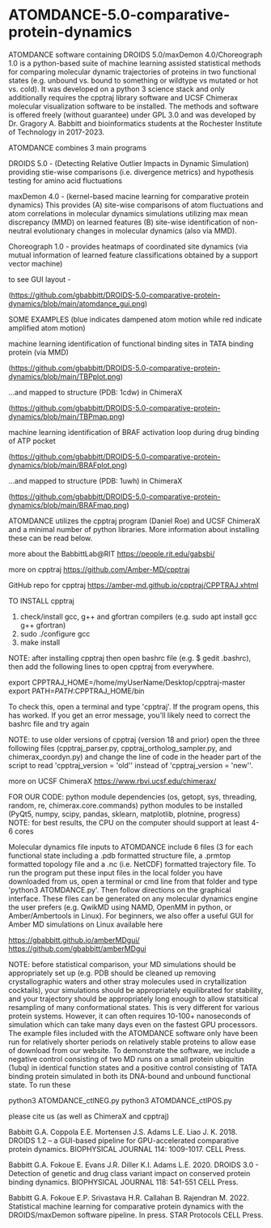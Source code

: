 # ATOMDANCE-5.0-comparative-protein-dynamics
ATOMDANCE software containing DROIDS 5.0/maxDemon 4.0/Choreograph 1.0 is a python-based suite of machine learning assisted statistical methods for comparing molecular dynamic trajectories of proteins in two functional states (e.g. unbound vs. bound to something or wildtype vs mutated or hot vs. cold).  It was developed on a python 3 science stack and only additionally requires the cpptraj library software and UCSF Chimerax molecular visualization software to be installed.  The methods and software is offered freely (without guarantee) under GPL 3.0 and was developed by Dr. Gragory A. Babbitt and bioinformatics students at the Rochester Institute of Technology in 2017-2023. 

ATOMDANCE combines 3 main programs

DROIDS 5.0 - (Detecting Relative Outlier Impacts in Dynamic Simulation) providing stie-wise comparisons (i.e. divergence metrics) and hypothesis testing for amino acid fluctuations

maxDemon 4.0 - (kernel-based macine learning for comparative protein dynamics) This provides (A) site-wise comparisons of atom fluctuations and atom correlations in molecular dynamics simulations utilizing max mean discrepancy (MMD) on learned features (B) site-wise identification of non-neutral evolutionary changes in molecular dynamics (also via MMD).

Choreograph 1.0 - provides heatmaps of coordinated site dynamics (via mutual information of learned feature classifications obtained by a support vector machine)

to see GUI layout - 

(https://github.com/gbabbitt/DROIDS-5.0-comparative-protein-dynamics/blob/main/atomdance_gui.png)

SOME EXAMPLES (blue indicates dampened atom motion while red indicate amplified atom motion)

machine learning identification of functional binding sites in TATA binding protein (via MMD)

(https://github.com/gbabbitt/DROIDS-5.0-comparative-protein-dynamics/blob/main/TBPplot.png)

...and mapped to structure (PDB: 1cdw) in ChimeraX

(https://github.com/gbabbitt/DROIDS-5.0-comparative-protein-dynamics/blob/main/TBPmap.png)

machine learning identification of BRAF activation loop during drug binding of ATP pocket

(https://github.com/gbabbitt/DROIDS-5.0-comparative-protein-dynamics/blob/main/BRAFplot.png)

...and mapped to structure (PDB: 1uwh) in ChimeraX

(https://github.com/gbabbitt/DROIDS-5.0-comparative-protein-dynamics/blob/main/BRAFmap.png)

ATOMDANCE utilizes the cpptraj program (Daniel Roe) and UCSF ChimeraX and a minimal number of python libraries.  More information about installing these can be read below. 

more about the BabbittLab@RIT
https://people.rit.edu/gabsbi/

more on cpptraj
https://github.com/Amber-MD/cpptraj

GitHub repo for cpptraj
https://amber-md.github.io/cpptraj/CPPTRAJ.xhtml

TO INSTALL cpptraj
1. check/install gcc, g++ and gfortran compilers (e.g. sudo apt install gcc g++ gfortran)
2. sudo ./configure gcc
3. make install

NOTE: after installing cpptraj then open bashrc file (e.g. $ gedit .bashrc), then add the following lines to open cpptraj from everywhere.  

export CPPTRAJ_HOME=/home/myUserName/Desktop/cpptraj-master
export PATH=$PATH:$CPPTRAJ_HOME/bin

To check this, open a terminal and type 'cpptraj'.  If the program opens, this has worked. If you get an error message, you'll likely need to correct the bashrc file and try again

NOTE: to use older versions of cpptraj (version 18 and prior) open the three following files (cpptraj_parser.py, cpptraj_ortholog_sampler.py, and chimerax_coordyn.py) and change the line of code in the header part of the script to read 'cpptraj_version = 'old'' instead of 'cpptraj_version = 'new''. 


more on UCSF ChimeraX
https://www.rbvi.ucsf.edu/chimerax/

FOR OUR CODE: 
python module dependencies (os, getopt, sys, threading, random, re, chimerax.core.commands) 
python modules to be installed (PyQt5, numpy, scipy, pandas, sklearn, matplotlib, plotnine, progress)
NOTE: for best results, the CPU on the computer should support at least 4-6 cores

Molecular dynamics file inputs to ATOMDANCE include 6 files (3 for each functional state including a .pdb formatted structure file, a .prmtop formatted topology file and a .nc (i.e. NetCDF) formatted trajectory file.  To run the program put these input files in the local folder you have downloaded from us, open a terminal or cmd line from that folder and type 'python3 ATOMDANCE.py'.  Then follow directions on the graphical interface. These files can be generated on any molecular dynamics engine the user prefers (e.g. QwikMD using NAMD, OpenMM in python, or Amber/Ambertools in Linux).  For beginners, we also offer a useful GUI for Amber MD simulations on Linux available here

https://gbabbitt.github.io/amberMDgui/
https://github.com/gbabbitt/amberMDgui

NOTE: before statistical comparison, your MD simulations should be appropriately set up (e.g. PDB should be cleaned up removing crystallographic waters and other stray molecules used in crytallization cocktails), your simulations should be appropriately equilibrated for stability, and your trajectory should be appropriately long enough to allow statsitical resampling of many conformational states. This is very different for various protein systems. However, it can often requires 10-100+ nanoseconds of simulation which can take many days even on the fastest GPU processors. The example files included with the ATOMDANCE software only have been run for relatively shorter periods on relatively stable proteins to allow ease of download from our website. To demonstrate the software, we include a negative control consisting of two MD runs on a small protein ubiquitin (1ubq) in identical function states and a positive control consisting of TATA binding protein simulated in both its DNA-bound and unbound functional state. To run these

python3 ATOMDANCE_ctlNEG.py
python3 ATOMDANCE_ctlPOS.py

please cite us (as well as ChimeraX and cpptraj)

Babbitt G.A. Coppola E.E. Mortensen J.S. Adams L.E. Liao J. K. 2018. DROIDS 1.2 – a GUI-based pipeline for GPU-accelerated comparative protein dynamics. BIOPHYSICAL JOURNAL 114: 1009-1017. CELL Press.

Babbitt G.A. Fokoue E. Evans J.R. Diller K.I. Adams L.E. 2020. DROIDS 3.0 - Detection of genetic and drug class variant impact on conserved protein binding dynamics. BIOPHYSICAL JOURNAL 118: 541-551 CELL Press.

Babbitt G.A. Fokoue E.P. Srivastava H.R. Callahan B. Rajendran M. 2022. Statistical machine learning for comparative protein dynamics with the DROIDS/maxDemon software pipeline. In press.  STAR Protocols CELL Press.




